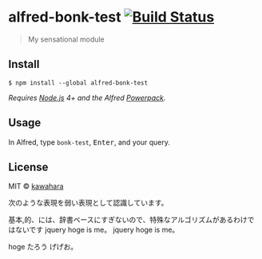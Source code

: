 # alfred-bonk-test [![Build Status](https://travis-ci.org/bonk/alfred-bonk-test.svg?branch=master)](https://travis-ci.org/bonk/alfred-bonk-test)

> My sensational module


## Install

```
$ npm install --global alfred-bonk-test
```

*Requires [Node.js](https://nodejs.org) 4+ and the Alfred [Powerpack](https://www.alfredapp.com/powerpack/).*


## Usage

In Alfred, type `bonk-test`, <kbd>Enter</kbd>, and your query.


## License

MIT © [kawahara](http://bonk321.com)

次のような表現を弱い表現として認識しています。

基本,的、には、辞書ベースにすぎないので、特殊なアルゴリズムがあるわけではないです
jquery hoge is me。
jquery hoge is me。

  hoge
たろう
げげお。

